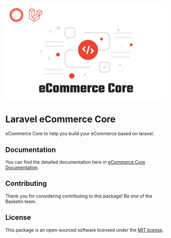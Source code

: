 <p align="center"><a href="#" target="_blank"><img src="./cover.jpg"/></a></p>

# Laravel eCommerce Core

eCommerce Core to help you build your eCommerce based on laravel.

## Documentation

You can find the detailed documentation here in [eCommerce Core Documentation](https://outmart.github.io/packages/laravel/customers/).

## Contributing

Thank you for considering contributing to this package! Be one of the Basketin team.

## License

This package is an open-sourced software licensed under the [MIT license](https://opensource.org/licenses/MIT).
